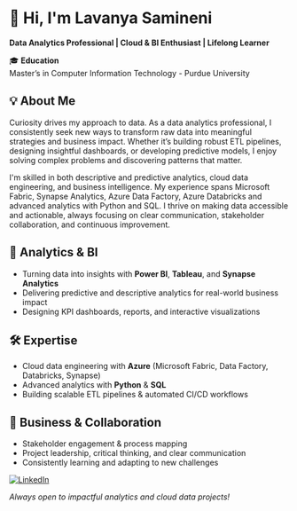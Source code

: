 # 👋 Hi, I'm Lavanya Samineni

**Data Analytics Professional | Cloud & BI Enthusiast | Lifelong Learner**

🎓 **Education**  
Master’s in Computer Information Technology - Purdue University

## 💡 About Me

Curiosity drives my approach to data. As a data analytics professional, I consistently seek new ways to transform raw data into meaningful strategies and business impact. Whether it’s building robust ETL pipelines, designing insightful dashboards, or developing predictive models, I enjoy solving complex problems and discovering patterns that matter.

I'm skilled in both descriptive and predictive analytics, cloud data engineering, and business intelligence. My experience spans Microsoft Fabric, Synapse Analytics, Azure Data Factory, Azure Databricks and advanced analytics with Python and SQL. I thrive on making data accessible and actionable, always focusing on clear communication, stakeholder collaboration, and continuous improvement.


## 🔎 Analytics & BI

- Turning data into insights with **Power BI**, **Tableau**, and **Synapse Analytics**
- Delivering predictive and descriptive analytics for real-world business impact
- Designing KPI dashboards, reports, and interactive visualizations


## 🛠 Expertise

- Cloud data engineering with **Azure** (Microsoft Fabric, Data Factory, Databricks, Synapse)
- Advanced analytics with **Python** & **SQL**
- Building scalable ETL pipelines & automated CI/CD workflows


## 🤝 Business & Collaboration

- Stakeholder engagement & process mapping  
- Project leadership, critical thinking, and clear communication  
- Consistently learning and adapting to new challenges


[![LinkedIn](https://img.shields.io/badge/-Connect%20on%20LinkedIn-blue?style=flat-square&logo=linkedin&logoColor=white)](https://www.linkedin.com/in/samineni-lavanya-96a678220/)


_Always open to impactful analytics and cloud data projects!_
